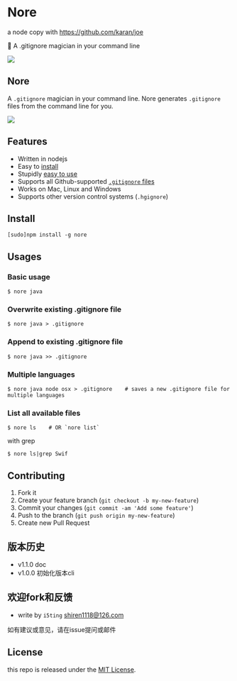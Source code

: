 # Nore

a node copy with https://github.com/karan/joe

:running: A .gitignore magician in your command line 

![](http://i.imgur.com/y8g506n.png?1)

## Nore


A `.gitignore` magician in your command line. Nore generates `.gitignore` files from the command line for you.

![](http://i.imgur.com/ghmJLUP.gif)

## Features

- Written in nodejs
- Easy to [install](https://github.com/i5ting/nore#installation)
- Stupidly [easy to use](https://github.com/i5ting/nore#usage)
- Supports all Github-supported [`.gitignore` files](https://github.com/karan/joe#list-all-available-files)
- Works on Mac, Linux and Windows
- Supports other version control systems (`.hgignore`)


## Install

    [sudo]npm install -g nore

## Usages

### Basic usage

```
$ nore java
```

### Overwrite existing .gitignore file

```
$ nore java > .gitignore  
```

### Append to existing .gitignore file

```
$ nore java >> .gitignore  
```

### Multiple languages

```
$ nore java node osx > .gitignore    # saves a new .gitignore file for multiple languages
```

### List all available files

```
$ nore ls    # OR `nore list`
```

with grep

```
$ nore ls|grep Swif
```

## Contributing

1. Fork it
2. Create your feature branch (`git checkout -b my-new-feature`)
3. Commit your changes (`git commit -am 'Add some feature'`)
4. Push to the branch (`git push origin my-new-feature`)
5. Create new Pull Request

## 版本历史

- v1.1.0 doc
- v1.0.0 初始化版本cli

## 欢迎fork和反馈

- write by `i5ting` shiren1118@126.com

如有建议或意见，请在issue提问或邮件

## License

this repo is released under the [MIT
License](http://www.opensource.org/licenses/MIT).
